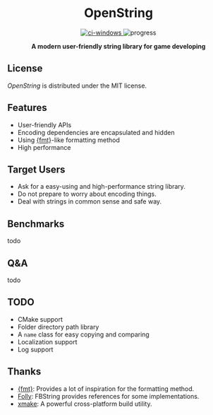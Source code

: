 <div align="center">
  <h1>OpenString</h1>
    <div>
      <a href="https://github.com/1762757171/OpenString/actions/workflows/windows.yml">
        <img src="https://github.com/1762757171/OpenString/actions/workflows/windows.yml/badge.svg" alt="ci-windows" />
      </a>
      <a>
        <img src="https://img.shields.io/badge/progress-15%25-yellow" alt="progress" />
      </a>
      <br/>
      <!-- <a href="https://www.yuque.com/hoshizora/ymoraa/up4vczm0ancqar9l">
        <img src="https://img.shields.io/badge/docs-English-informational" alt="docs-EN" />
      </a>
      <a href="https://www.yuque.com/hoshizora/ymoraa/poekpwmnm76o6c8s">
        <img src="https://img.shields.io/badge/docs-%E4%B8%AD%E6%96%87-informational" alt="docs-ZH" />
      </a> -->
    </div>

  <b>A modern user-friendly string library for game developing</b><br/>
</div>

## License

*OpenString* is distributed under the MIT license.

## Features

- User-friendly APIs
- Encoding dependencies are encapsulated and hidden
- Using [{fmt}](https://fmt.dev/latest/index.html)-like formatting method
- High performance

## Target Users

- Ask for a easy-using and high-performance string library.
- Do not prepare to worry about encoding things.
- Deal with strings in common sense and safe way.

## Benchmarks

todo

## Q&A

todo

## TODO

- CMake support
- Folder directory path library
- A ``name`` class for easy copying and comparing
- Localization support
- Log support

## Thanks

- [{fmt}](https://github.com/fmtlib/fmt): Provides a lot of inspiration for the formatting method.
- [Folly](https://github.com/facebook/folly): FBString provides references for some implementations.
- [xmake](https://github.com/xmake-io/xmake): A powerful cross-platform build utility.